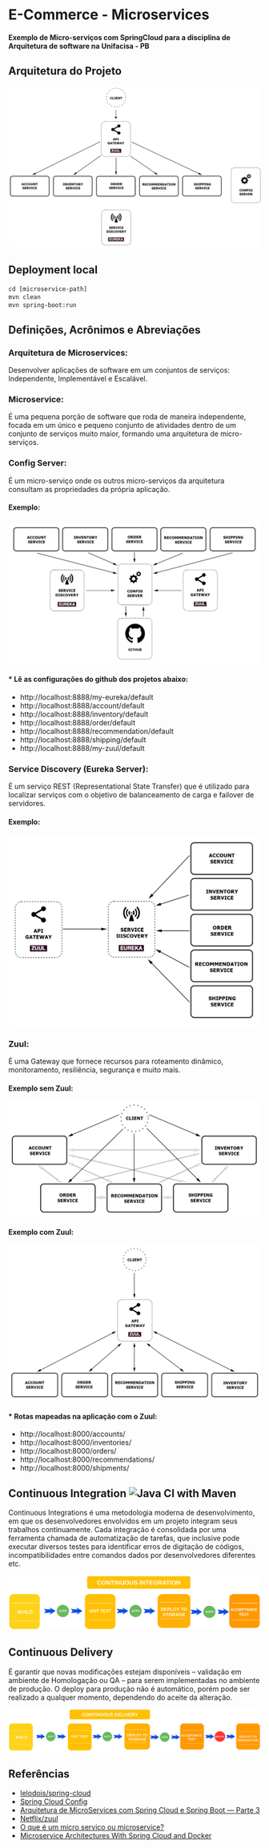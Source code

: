 # E-Commerce - Microservices

#### Exemplo de Micro-serviços com SpringCloud para a disciplina de Arquitetura de software na Unifacisa - PB

## Arquitetura do Projeto

<p align="center">
<img src="https://github.com/mateus-lourenco/e-commerce-microservices/blob/developer/images/Architecture%20Project.png">
</p>

## Deployment local

```
cd [microservice-path]
mvn clean
mvn spring-boot:run
```

## Definições, Acrônimos e Abreviações

### Arquitetura de Microservices:

<p align=”justify”>
Desenvolver aplicações de software em um conjuntos de serviços: Independente, Implementável e Escalável.
</p>

### Microservice: 

<p align=”justify”>
É uma pequena porção de software que roda de maneira independente, focada em um único e pequeno conjunto de atividades dentro de um conjunto de serviços muito maior, formando uma arquitetura de micro-serviços.
</p>

### Config Server: 

<p align=”justify”>
É um micro-serviço onde os outros micro-serviços da arquitetura consultam as propriedades da própria aplicação.
</p>

#### Exemplo:

<p align="center">
<img src="https://github.com/mateus-lourenco/e-commerce-microservices/blob/developer/images/Config%20Server.png">
</p>

#### * Lê as configurações do github dos projetos abaixo:

  - http://localhost:8888/my-eureka/default  
  - http://localhost:8888/account/default  
  - http://localhost:8888/inventory/default  
  - http://localhost:8888/order/default  
  - http://localhost:8888/recommendation/default  
  - http://localhost:8888/shipping/default  
  - http://localhost:8888/my-zuul/default  

### Service Discovery (Eureka Server):

<p align=”justify”>
É um serviço REST (Representational State Transfer) que é utilizado para localizar serviços com o objetivo de balanceamento de carga e failover de servidores.
</p>

#### Exemplo:

<p align="center">
<img src="https://github.com/mateus-lourenco/e-commerce-microservices/blob/developer/images/Eureka.png">
</p>

### Zuul:

<p align=”justify”>
É uma Gateway que fornece recursos para roteamento dinâmico, monitoramento, resiliência, segurança e muito mais.
</p>

#### Exemplo sem Zuul:

<p align="center">
<img src="https://github.com/mateus-lourenco/e-commerce-microservices/blob/developer/images/SemZuul.png">
</p>

#### Exemplo com Zuul:

<p align="center">
<img src="https://github.com/mateus-lourenco/e-commerce-microservices/blob/developer/images/ComZuul.png">
</p>

#### * Rotas mapeadas na aplicação com o Zuul:

 - http://localhost:8000/accounts/  
 - http://localhost:8000/inventories/  
 - http://localhost:8000/orders/  
 - http://localhost:8000/recommendations/  
 - http://localhost:8000/shipments/  

## Continuous Integration ![Java CI with Maven](https://github.com/mateus-lourenco/e-commerce-microservices/workflows/Java%20CI%20with%20Maven/badge.svg)  

<p align=”justify”>
Continuous Integrations é uma metodologia moderna de desenvolvimento, em que os desenvolvedores envolvidos em um projeto integram seus trabalhos continuamente. Cada integração é consolidada por uma ferramenta chamada de automatização de tarefas, que inclusive pode executar diversos testes para identificar erros de digitação de códigos, incompatibilidades entre comandos dados por desenvolvedores diferentes etc.
</p>  
<p align="center">
<img src="https://github.com/mateus-lourenco/e-commerce-microservices/blob/developer/images/Integration.png">
</p>

## Continuous Delivery
<p align=”justify”>
É garantir que novas modificações estejam disponíveis – validação em ambiente de Homologação ou QA – para serem implementadas no ambiente de produção. O deploy para produção não é automático, porém pode ser realizado a qualquer momento, dependendo do aceite da alteração.
</p>
<p align="center">
<img src="https://github.com/mateus-lourenco/e-commerce-microservices/blob/developer/images/Delivery.png">
</p>

## Referências

- [lelodois/spring-cloud](https://github.com/lelodois/spring-cloud)  
- [Spring Cloud Config](https://medium.com/dev-cave/spring-cloud-config-48e423446ed8#:~:text=Como%20funciona,as%20propriedades%20da%20pr%C3%B3pria%20aplica%C3%A7%C3%A3o.&text=L%C3%B3gico%20que%20n%C3%A3o%20seria%20muito,sem%20depend%C3%AAncias%20da%20m%C3%A1quina%20f%C3%ADsica.)  
- [Arquitetura de MicroServices com Spring Cloud e Spring Boot — Parte 3](https://coderef.com.br/arquitetura-de-microservices-com-spring-cloud-e-spring-boot-parte-3-b84b3dce13a0#:~:text=O%20Eureka%20%C3%A9%20um%20servi%C3%A7o,carga%20e%20failover%20de%20servidores.)  
- [Netflix/zuul](https://github.com/Netflix/zuul)  
- [O que é um micro servico ou microservice?](https://www.luiztools.com.br/post/o-que-e-um-micro-servico-ou-microservice/)  
- [Microservice Architectures With Spring Cloud and Docker](https://dzone.com/articles/microservice-architecture-with-spring-cloud-and-do)  
